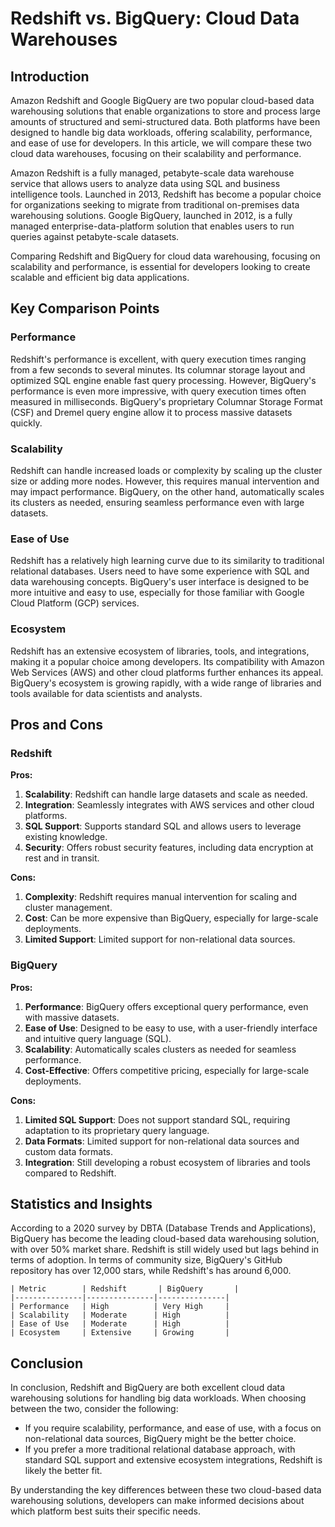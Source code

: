 # Redshift vs. BigQuery: Cloud Data Warehouses
## Introduction

Amazon Redshift and Google BigQuery are two popular cloud-based data warehousing solutions that enable organizations to store and process large amounts of structured and semi-structured data. Both platforms have been designed to handle big data workloads, offering scalability, performance, and ease of use for developers. In this article, we will compare these two cloud data warehouses, focusing on their scalability and performance.

Amazon Redshift is a fully managed, petabyte-scale data warehouse service that allows users to analyze data using SQL and business intelligence tools. Launched in 2013, Redshift has become a popular choice for organizations seeking to migrate from traditional on-premises data warehousing solutions. Google BigQuery, launched in 2012, is a fully managed enterprise-data-platform solution that enables users to run queries against petabyte-scale datasets.

Comparing Redshift and BigQuery for cloud data warehousing, focusing on scalability and performance, is essential for developers looking to create scalable and efficient big data applications.

## Key Comparison Points

### Performance

Redshift's performance is excellent, with query execution times ranging from a few seconds to several minutes. Its columnar storage layout and optimized SQL engine enable fast query processing. However, BigQuery's performance is even more impressive, with query execution times often measured in milliseconds. BigQuery's proprietary Columnar Storage Format (CSF) and Dremel query engine allow it to process massive datasets quickly.

### Scalability

Redshift can handle increased loads or complexity by scaling up the cluster size or adding more nodes. However, this requires manual intervention and may impact performance. BigQuery, on the other hand, automatically scales its clusters as needed, ensuring seamless performance even with large datasets.

### Ease of Use

Redshift has a relatively high learning curve due to its similarity to traditional relational databases. Users need to have some experience with SQL and data warehousing concepts. BigQuery's user interface is designed to be more intuitive and easy to use, especially for those familiar with Google Cloud Platform (GCP) services.

### Ecosystem

Redshift has an extensive ecosystem of libraries, tools, and integrations, making it a popular choice among developers. Its compatibility with Amazon Web Services (AWS) and other cloud platforms further enhances its appeal. BigQuery's ecosystem is growing rapidly, with a wide range of libraries and tools available for data scientists and analysts.

## Pros and Cons

### Redshift

**Pros:**

1. **Scalability**: Redshift can handle large datasets and scale as needed.
2. **Integration**: Seamlessly integrates with AWS services and other cloud platforms.
3. **SQL Support**: Supports standard SQL and allows users to leverage existing knowledge.
4. **Security**: Offers robust security features, including data encryption at rest and in transit.

**Cons:**

1. **Complexity**: Redshift requires manual intervention for scaling and cluster management.
2. **Cost**: Can be more expensive than BigQuery, especially for large-scale deployments.
3. **Limited Support**: Limited support for non-relational data sources.

### BigQuery

**Pros:**

1. **Performance**: BigQuery offers exceptional query performance, even with massive datasets.
2. **Ease of Use**: Designed to be easy to use, with a user-friendly interface and intuitive query language (SQL).
3. **Scalability**: Automatically scales clusters as needed for seamless performance.
4. **Cost-Effective**: Offers competitive pricing, especially for large-scale deployments.

**Cons:**

1. **Limited SQL Support**: Does not support standard SQL, requiring adaptation to its proprietary query language.
2. **Data Formats**: Limited support for non-relational data sources and custom data formats.
3. **Integration**: Still developing a robust ecosystem of libraries and tools compared to Redshift.

## Statistics and Insights

According to a 2020 survey by DBTA (Database Trends and Applications), BigQuery has become the leading cloud-based data warehousing solution, with over 50% market share. Redshift is still widely used but lags behind in terms of adoption. In terms of community size, BigQuery's GitHub repository has over 12,000 stars, while Redshift's has around 6,000.

```
| Metric        | Redshift       | BigQuery       |
|---------------|---------------|---------------|
| Performance   | High          | Very High     |
| Scalability   | Moderate      | High          |
| Ease of Use   | Moderate      | High          |
| Ecosystem     | Extensive     | Growing       |
```

## Conclusion

In conclusion, Redshift and BigQuery are both excellent cloud data warehousing solutions for handling big data workloads. When choosing between the two, consider the following:

* If you require scalability, performance, and ease of use, with a focus on non-relational data sources, BigQuery might be the better choice.
* If you prefer a more traditional relational database approach, with standard SQL support and extensive ecosystem integrations, Redshift is likely the better fit.

By understanding the key differences between these two cloud-based data warehousing solutions, developers can make informed decisions about which platform best suits their specific needs.
